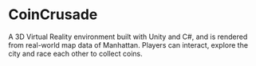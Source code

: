 # CoinCrusade
A 3D Virtual Reality environment built with Unity and C#, and is rendered from real-world map data of Manhattan. Players can interact, explore the city and race each other to collect coins.
